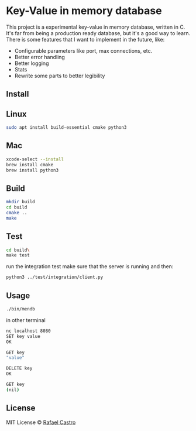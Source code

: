 # Key-Value in memory database

This project is a experimental key-value in memory database, written in C.
It's far from being a production ready database, but it's a good way to learn.
There is some features that I want to implement in the future, like:

- Configurable parameters like port, max connections, etc.
- Better error handling
- Better logging
- Stats
- Rewrite some parts to better legibility

## Install

## Linux

```sh
sudo apt install build-essential cmake python3
```

## Mac

```sh
xcode-select --install
brew install cmake
brew install python3
```

## Build

```sh
mkdir build
cd build
cmake ..
make
```

## Test

```sh
cd build\
make test
```

run the integration test make sure that the server is running and then:

```sh
python3 ../test/integration/client.py
```

## Usage

```sh
./bin/mendb
```

in other terminal

```sh
nc localhost 8080
SET key value
OK

GET key
"value"

DELETE key
OK

GET key
(nil)
```

## License

MIT License © [Rafael Castro](https://github.com/rafaelc457ro)
